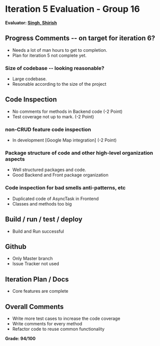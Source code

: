 # Iteration 5 Evaluation - Group 16

**Evaluator: [Singh, Shirish](mailto:shirish@jhu.edu)**

## Progress Comments -- on target for iteration 6?

- Needs a lot of man hours to get to completion.
- Plan for iteration 5 not complete yet.

### Size of codebase -- looking reasonable?

- Large codebase.
- Resonable according to the size of the project

## Code Inspection

- No comments for methods in Backend code (-2 Point)
- Test coverage not up to mark. (-2 Point)

### non-CRUD feature code inspection

- In development [Google Map integration] (-2 Point)

### Package structure of code and other high-level organization aspects

- Well structured packages and code.
- Good Backend and Front package organization

### Code inspection for bad smells anti-patterns, etc

- Duplicated code of AsyncTask in Frontend
- Classes and methods too big

## Build / run / test / deploy

- Build and Run successful

## Github

- Only Master branch
- Issue Tracker not used 

## Iteration Plan / Docs

- Core features are complete

## Overall Comments

- Write more test cases to increase the code coverage
- Write comments for every method
- Refactor code to reuse common functionality

**Grade: 94/100**

